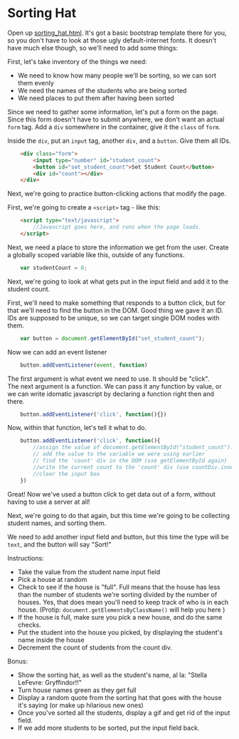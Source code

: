 Sorting Hat
===========

Open up [sorting_hat.html](https://github.com/hackbrightacademy/Javascript2/blob/master/sorting_hat.html). It's got a basic bootstrap template there for you, so you don't have to look at those ugly default-internet fonts. It doesn't have much else though, so we'll need to add some things:

First, let's take inventory of the things we need:  
- We need to know how many people we'll be sorting, so we can sort them evenly  
- We need the names of the students who are being sorted  
- We need places to put them after having been sorted  

Since we need to gather some information, let's put a form on the page. Since this form doesn't have to submit anywhere, we don't want an actual `form` tag. 
Add a `div` somewhere in the container, give it the `class` of `form`. 

Inside the `div`, put an `input` tag, another `div`, and a `button`. Give them all IDs.
```html
	<div class="form">
		<input type="number" id="student_count">  
		<button id="set_student_count">Set Student Count</button>  
		<div id="count"></div>
	</div>
```
Next, we're going to practice button-clicking actions that modify the page.

First, we're going to create a `<script>` tag - like this: 
```html
	<script type="text/javascript">
		//Javascript goes here, and runs when the page loads.
	</script>
```
Next, we need a place to store the information we get from the user. Create a globally scoped variable like this, outside of any functions.
```javascript
	var studentCount = 0;
```
Next, we're going to look at what gets put in the input field and add it to the student count. 

First, we'll need to make something that responds to a button click, but for that we'll need to find the button in the DOM. Good thing we gave it an ID. IDs are supposed to be unique, so we can target single DOM nodes with them.
```javascript
	var button = document.getElementById("set_student_count");
```
Now we can add an event listener
```javascript
	button.addEventListener(event, function)
```
The first argument is what event we need to use. It should be "click".  
The next argument is a function. We can pass it any function by value, or we can write idomatic javascript by declaring a function right then and there.  
  
```javascript
	button.addEventListener('click', function(){})
```
Now, within that function, let's tell it what to do.
```javascript
	button.addEventListener('click', function(){
		//assign the value of document.getElementById("student_count").value to a variable
		// add the value to the variable we were using earlier
		// find the 'count' div in the DOM (use getElementById again)
		//write the current count to the 'count' div (use countDiv.innerHTML)
		//clear the input box
	})
```
Great! Now we've used a button click to get data out of a form, without having to use a server at all!

Next, we're going to do that again, but this time we're going to be collecting student names, and sorting them.

We need to add another input field and button, but this time the type will be `text`, and the button will say "Sort!"

Instructions:  
- Take the value from the student name input field  
- Pick a house at random  
- Check to see if the house is "full". Full means that the house has less than the number of students we're sorting divided by the number of houses. Yes, that does mean you'll need to keep track of who is in each house. (Protip: `document.getElementsByClassName()` will help you here )
- If the house is full, make sure you pick a new house, and do the same checks.  
- Put the student into the house you picked, by displaying the student's name inside the house  
- Decrement the count of students from the count div.  
 
Bonus:  
- Show the sorting hat, as well as the student's name, al la: "Stella LeFevre: Gryffindor!!"  
- Turn house names green as they get full  
- Display a random quote from the sorting hat that goes with the house it's saying (or make up hilarious new ones)  
- Once you've sorted all the students, display a gif and get rid of the input field.  
- If we add more students to be sorted, put the input field back.  
